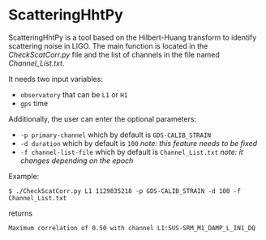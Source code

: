 # ScatteringHhtPy

ScatteringHhtPy is a tool based on the Hilbert-Huang transform to identify scattering noise in LIGO. The main function is located in the _CheckScatCorr.py_ file and the list of channels in the file named _Channel_List.txt_.

It needs two input variables:
* `observatory` that can be `L1` or `H1` 
* `gps` time

Additionally, the user can enter the optional parameters: 
* `-p primary-channel` which by default is `GDS-CALIB_STRAIN`
* `-d duration` which by default is `100` _note: this feature needs to be fixed_ 
* `-f channel-list-file` which by default is `Channel_List.txt` _note: it changes depending on the epoch_

Example:

```$ ./CheckScatCorr.py L1 1129835218 -p GDS-CALIB_STRAIN -d 100 -f Channel_List.txt```

returns

```Maximum correlation of 0.50 with channel L1:SUS-SRM_M1_DAMP_L_IN1_DQ```
